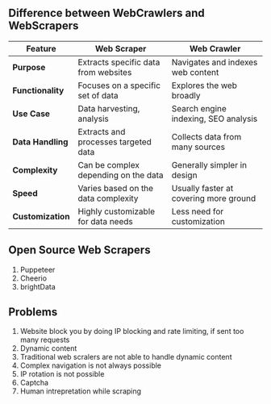## Difference between WebCrawlers and WebScrapers

| Feature           | Web Scraper                          | Web Crawler                            |
| ----------------- | ------------------------------------ | -------------------------------------- |
| **Purpose**       | Extracts specific data from websites | Navigates and indexes web content      |
| **Functionality** | Focuses on a specific set of data    | Explores the web broadly               |
| **Use Case**      | Data harvesting, analysis            | Search engine indexing, SEO analysis   |
| **Data Handling** | Extracts and processes targeted data | Collects data from many sources        |
| **Complexity**    | Can be complex depending on the data | Generally simpler in design            |
| **Speed**         | Varies based on the data complexity  | Usually faster at covering more ground |
| **Customization** | Highly customizable for data needs   | Less need for customization            |

## Open Source Web Scrapers

1.  Puppeteer
2.  Cheerio
3.  brightData

## Problems

1. Website block you by doing IP blocking and rate limiting, if sent too many requests
2. Dynamic content
3. Traditional web scralers are not able to handle dynamic content
4. Complex navigation is not always possible
5. IP rotation is not possible
6. Captcha
7. Human intrepretation while scraping
